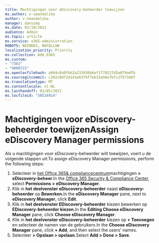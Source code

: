 ```yaml
---
title: Machtigingen voor eDiscovery-beheerder toewijzen
ms.author: v-smandalika
author: v-smandalika
manager: dansimp
ms.date: 02/19/2021
audience: Admin
ms.topic: article
ms.service: o365-administration
ROBOTS: NOINDEX, NOFOLLOW
localization_priority: Priority
ms.collection: Adm_O365
ms.custom:
- "7363"
- "9000722"
ms.openlocfilehash: a944c8a9fbb2a233d36b6ef1779227d3a079adfb
ms.sourcegitcommit: c202c0df2d141e63f4f7eb13a56efbfc2f57348f
ms.translationtype: MT
ms.contentlocale: nl-NL
ms.lasthandoff: 03/05/2021
ms.locfileid: "50524914"
---
```

# <a name="assign-ediscovery-manager-permissions"></a><span data-ttu-id="f7b0a-102">Machtigingen voor eDiscovery-beheerder toewijzen</span><span class="sxs-lookup"><span data-stu-id="f7b0a-102">Assign eDiscovery Manager permissions</span></span>

<span data-ttu-id="f7b0a-103">Als u machtigingen voor eDiscovery-beheerder wilt toewijzen, voert u de volgende stappen uit:</span><span class="sxs-lookup"><span data-stu-id="f7b0a-103">To assign eDiscovery Manager permissions, perform the following steps:</span></span>

1. <span data-ttu-id="f7b0a-104">Selecteer in [het Office 365& compliancecentrum](https://sip.protection.office.com/)machtigingen **> eDiscovery-beheer.**</span><span class="sxs-lookup"><span data-stu-id="f7b0a-104">In the [Office 365 Security & Compliance Center](https://sip.protection.office.com/), select **Permissions > eDiscovery Manager**.</span></span>
2. <span data-ttu-id="f7b0a-105">Klik in **het deelvenster eDiscovery-beheerder** naast **eDiscovery-beheerder** op **Bewerken.**</span><span class="sxs-lookup"><span data-stu-id="f7b0a-105">In the **eDiscovery Manager** pane, next to **eDiscovery Manager**, click **Edit**.</span></span>
3. <span data-ttu-id="f7b0a-106">Klik in **het deelvenster EDiscovery-beheerder** kiezen bewerken op **EDiscovery-beheerder kiezen.**</span><span class="sxs-lookup"><span data-stu-id="f7b0a-106">In the **Editing Choose eDiscovery Manager** pane, click **Choose eDiscovery Manager**.</span></span>
4. <span data-ttu-id="f7b0a-107">Klik in **het deelvenster eDiscovery-beheerder** kiezen op **+ Toevoegen** en selecteer de namen van de gebruikers.</span><span class="sxs-lookup"><span data-stu-id="f7b0a-107">In the **Choose eDiscovery Manager** pane, click **+ Add**, and then select the users' names.</span></span>
5. <span data-ttu-id="f7b0a-108">Selecteer **> Opslaan > opslaan.**</span><span class="sxs-lookup"><span data-stu-id="f7b0a-108">Select **Add > Done > Save**.</span></span>